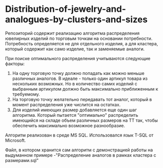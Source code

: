 # Distribution-of-jewelry-and-analogues-by-clusters-and-sizes

Репозиторий содержит реализацию алгоритма распределения ювелирных изделий по торговым точкам на основании потребности. Потребность определяется не для отдельного изделия, а для кластера, который содержит как само изделие, так и заменяемые аналоги.

При поиске оптимального распределения учитываются следующие факторы:
1) На одну торговую точку должно попадать как можно меньше различных аналогов. В идеале - только один артикул товара из нескольких возможных. Но в количество самих изделий с выбранным артикулом должно быть максимально приближенным к требуемому.
2) На торговую точку желательно передавать тот аналог, который в момент распределения уже числится на остатках.
3) Для изделий имеющих размер добавляется еще один шаг алгоритма. Который пытается "оптимально" распределить имеющийся на складе объем различных размеров на ТТ так, чтобы обеспечить максимально возможное разнообразие. 

Алгоритм реализован в среде MS SQL. Использовался язык T-SQL от Microsoft.

Файл, в котором хранится сам алгоритм с демонстрацией работы на выдуманном примере -"Распределение аналогов в рамках кластера с размерами.sql"
